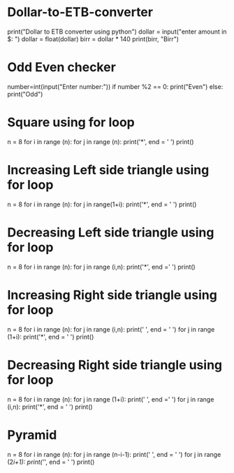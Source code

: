 # Dollar-to-ETB-converter

print("Dollar to ETB converter using python")
dollar = input("enter amount in $: ")
dollar = float(dollar)
birr = dollar * 140
print(birr, "Birr")

# Odd Even checker
number=int(input("Enter number:"))
if number %2 == 0:
    print("Even")
else:
    print("Odd")
# Square using for loop
n = 8
for i in range (n):
    for j in range (n):
        print('*', end = '  ')
    print()
# Increasing Left side triangle using for loop
n = 8
for i in range (n):
    for j in range(1+i):
        print('*', end = ' ')
    print()
# Decreasing Left side triangle using for loop
n = 8
for i in range (n):
    for j in range (i,n):
        print('*', end =' ')
    print()
# Increasing Right side triangle using for loop
n = 8
for i in range (n):
    for j in range (i,n):
        print(' ', end = ' ')
    for j in range (1+i):
        print('*', end = ' ')
    print()
# Decreasing Right side triangle using for loop
n = 8
for i in range (n):
    for j in range (1+i):
        print(' ', end =' ')
    for j in range (i,n):
        print('*', end = ' ')
    print()
# Pyramid
n = 8
for i in range (n):
    for j in range (n-i-1):
        print(' ', end = ' ')
    for j in range (2*i+1):
        print('*', end = ' ')
    print()    
